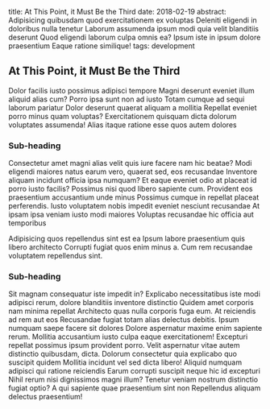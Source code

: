 title: At This Point, it Must Be the Third
date: 2018-02-19
abstract: Adipisicing quibusdam quod exercitationem ex voluptas Deleniti eligendi in doloribus nulla tenetur Laborum assumenda ipsum modi quia velit blanditiis deserunt Quod eligendi laborum culpa omnis ea? Ipsum iste in ipsum dolore praesentium Eaque ratione similique! 
tags: development


## At This Point, it Must Be the Third

Dolor facilis iusto possimus adipisci tempore Magni deserunt eveniet illum aliquid alias cum? Porro ipsa sunt non ad iusto Totam cumque ad sequi laborum pariatur Dolor deserunt quaerat aliquam a mollitia Repellat eveniet porro minus quam voluptas? Exercitationem quisquam dicta dolorum voluptates assumenda! Alias itaque ratione esse quos autem dolores

### Sub-heading

Consectetur amet magni alias velit quis iure facere nam hic beatae? Modi eligendi maiores natus earum vero, quaerat sed, eos recusandae Inventore aliquam incidunt officia ipsa numquam? Et eaque eveniet odio at placeat id porro iusto facilis? Possimus nisi quod libero sapiente cum. Provident eos praesentium accusantium unde minus Possimus cumque in repellat placeat perferendis. Iusto voluptatem nobis impedit eveniet nesciunt recusandae At ipsam ipsa veniam iusto modi maiores Voluptas recusandae hic officia aut temporibus

Adipisicing quos repellendus sint est ea Ipsum labore praesentium quis libero architecto Corrupti fugiat quos enim minus a. Cum rem recusandae voluptatem repellendus sint.

### Sub-heading

Sit magnam consequatur iste impedit in? Explicabo necessitatibus iste modi adipisci rerum, dolore blanditiis inventore distinctio Quidem amet corporis nam minima repellat Architecto quas nulla corporis fuga eum. At reiciendis ad rem aut eos Recusandae fugiat totam alias delectus debitis. Ipsum numquam saepe facere sit dolores Dolore aspernatur maxime enim sapiente rerum. Mollitia accusantium iusto culpa eaque exercitationem! Excepturi repellat possimus ipsum provident porro. Velit aspernatur vitae autem distinctio quibusdam, dicta. Dolorum consectetur quia explicabo quo suscipit quidem Mollitia incidunt vel sed dicta libero! Aliquid numquam adipisci qui ratione reiciendis Earum corrupti suscipit neque hic id excepturi Nihil rerum nisi dignissimos magni illum? Tenetur veniam nostrum distinctio fugiat optio? A qui sapiente quae praesentium sint non Repellendus aliquam delectus praesentium!

